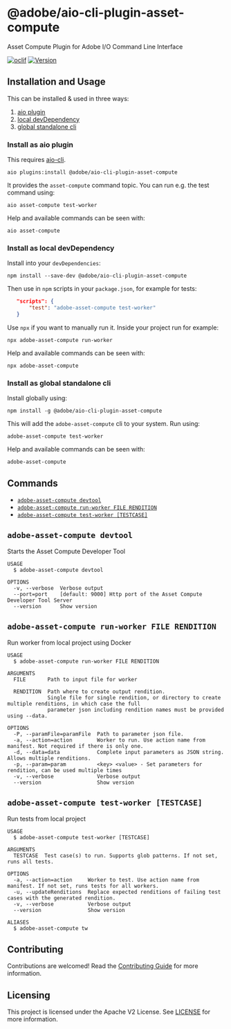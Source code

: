 @adobe/aio-cli-plugin-asset-compute
=======================

Asset Compute Plugin for Adobe I/O Command Line Interface

[![oclif](https://img.shields.io/badge/cli-oclif-brightgreen.svg)](https://oclif.io)
[![Version](https://img.shields.io/npm/v/@adobe/aio-cli-plugin-asset-compute.svg)](https://npmjs.org/package/@adobe/aio-cli-plugin-asset-compute)

<!-- toc -->

<!-- tocstop -->

## Installation and Usage

This can be installed & used in three ways:

1. [aio plugin](#install-as-aio-plugin)
2. [local devDependency](#install-as-local-devdependency)
3. [global standalone cli](#install-as-global-standalone-cli)

### Install as aio plugin

This requires [aio-cli](https://github.com/adobe/aio-cli).

```
aio plugins:install @adobe/aio-cli-plugin-asset-compute
```

It provides the `asset-compute` command topic. You can run e.g. the test command using:

```
aio asset-compute test-worker
```

Help and available commands can be seen with:

```
aio asset-compute
```

### Install as local devDependency

Install into your `devDependencies`:

```
npm install --save-dev @adobe/aio-cli-plugin-asset-compute
```

Then use in `npm` scripts in your `package.json`, for example for tests:

```json
   "scripts": {
       "test": "adobe-asset-compute test-worker"
   }
```

Use `npx` if you want to manually run it. Inside your project run for example:

```
npx adobe-asset-compute run-worker
```

Help and available commands can be seen with:

```
npx adobe-asset-compute
```

### Install as global standalone cli

Install globally using:

```
npm install -g @adobe/aio-cli-plugin-asset-compute
```

This will add the `adobe-asset-compute` cli to your system. Run using:

```
adobe-asset-compute test-worker
```

Help and available commands can be seen with:

```
adobe-asset-compute
```

## Commands
<!-- commands -->
* [`adobe-asset-compute devtool`](#adobe-asset-compute-devtool)
* [`adobe-asset-compute run-worker FILE RENDITION`](#adobe-asset-compute-run-worker-file-rendition)
* [`adobe-asset-compute test-worker [TESTCASE]`](#adobe-asset-compute-test-worker-testcase)

## `adobe-asset-compute devtool`

Starts the Asset Compute Developer Tool

```
USAGE
  $ adobe-asset-compute devtool

OPTIONS
  -v, --verbose  Verbose output
  --port=port    [default: 9000] Http port of the Asset Compute Developer Tool Server
  --version      Show version
```

## `adobe-asset-compute run-worker FILE RENDITION`

Run worker from local project using Docker

```
USAGE
  $ adobe-asset-compute run-worker FILE RENDITION

ARGUMENTS
  FILE       Path to input file for worker

  RENDITION  Path where to create output rendition.
             Single file for single rendition, or directory to create multiple renditions, in which case the full
             parameter json including rendition names must be provided using --data.

OPTIONS
  -P, --paramFile=paramFile  Path to parameter json file.
  -a, --action=action        Worker to run. Use action name from manifest. Not required if there is only one.
  -d, --data=data            Complete input parameters as JSON string. Allows multiple renditions.
  -p, --param=param          <key> <value> - Set parameters for rendition, can be used multiple times
  -v, --verbose              Verbose output
  --version                  Show version
```

## `adobe-asset-compute test-worker [TESTCASE]`

Run tests from local project

```
USAGE
  $ adobe-asset-compute test-worker [TESTCASE]

ARGUMENTS
  TESTCASE  Test case(s) to run. Supports glob patterns. If not set, runs all tests.

OPTIONS
  -a, --action=action     Worker to test. Use action name from manifest. If not set, runs tests for all workers.
  -u, --updateRenditions  Replace expected renditions of failing test cases with the generated rendition.
  -v, --verbose           Verbose output
  --version               Show version

ALIASES
  $ adobe-asset-compute tw
```
<!-- commandsstop -->
## Contributing

Contributions are welcomed! Read the [Contributing Guide](./.github/CONTRIBUTING.md) for more information.

## Licensing

This project is licensed under the Apache V2 License. See [LICENSE](LICENSE) for more information.
